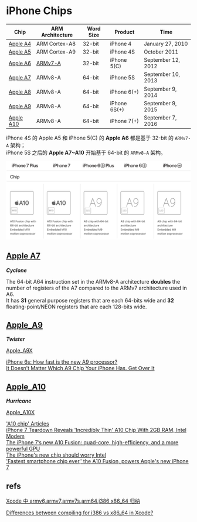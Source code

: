 # iPhone Chips

| Chip                                                 | ARM Architecture                                               | Word Size | Product      | Time               |
| ---------------------------------------------------- | -------------------------------------------------------------- | --------- | ------------ | ------------------ |
| [Apple A4](https://en.wikipedia.org/wiki/Apple_A4)   | ARM Cortex-A8                                                  | 32-bit    | iPhone 4     | January 27, 2010   |
| [Apple A5](https://en.wikipedia.org/wiki/Apple_A5)   | ARM Cortex-A9                                                  | 32-bit    | iPhone 4S    | October 2011       |
| [Apple A6](https://en.wikipedia.org/wiki/Apple_A6)   | [ARMv7-A](https://en.wikipedia.org/wiki/ARM_Cortex-A15_MPCore) | 32-bit    | iPhone 5(C)  | September 12, 2012 |
| [Apple A7](https://en.wikipedia.org/wiki/Apple_A7)   | ARMv8-A                                                        | 64-bit    | iPhone 5S    | September 10, 2013 |
| [Apple A8](https://en.wikipedia.org/wiki/Apple_A8)   | ARMv8-A                                                        | 64-bit    | iPhone 6(+)  | September 9, 2014  |
| [Apple A9](https://en.wikipedia.org/wiki/Apple_A9)   | ARMv8-A                                                        | 64-bit    | iPhone 6S(+) | September 9, 2015  |
| [Apple A10](https://en.wikipedia.org/wiki/Apple_A10) | ARMv8-A                                                        | 64-bit    | iPhone 7(+)  | September 7, 2016  |

iPhone 4S 的 Apple A5 和 iPhone 5(C) 的 **Apple A6** 都是基于 32-bit 的 `ARMv7-A` 架构；  
iPhone 5S 之后的 **Apple A7~A10** 开始基于 64-bit 的 `ARMv8-A` 架构。  

![iPhone-Chips](../images/Compare_iPhone_models-Chip.png)

## [Apple A7](https://en.wikipedia.org/wiki/Apple_A7)
***Cyclone***

The 64-bit A64 instruction set in the ARMv8-A architecture **doubles** the number of registers of the A7 compared to the ARMv7 architecture used in A6.  
It has **31** general purpose registers that are each 64-bits wide and **32** floating-point/NEON registers that are each 128-bits wide.

## [Apple_A9](https://en.wikipedia.org/wiki/Apple_A9)
***Twister***

[Apple_A9X](https://en.wikipedia.org/wiki/Apple_A9X)

[iPhone 6s: How fast is the new A9 processor?](http://bgr.com/2015/09/18/iphone-6s-a9-processor-specs/)  
[It Doesn’t Matter Which A9 Chip Your iPhone Has. Get Over It](https://www.wired.com/2015/10/iphone-6s-a9-battery-life/)

## [Apple_A10](https://en.wikipedia.org/wiki/Apple_A10)
***Hurricane***

[Apple_A10X](https://en.wikipedia.org/wiki/Apple_A10X)

['A10 chip' Articles](https://www.macrumors.com/roundup/a10-chip/)  
[iPhone 7 Teardown Reveals 'Incredibly Thin' A10 Chip With 2GB RAM, Intel Modem](https://www.macrumors.com/2016/09/16/iphone-7-chipworks-teardown/)  
[The iPhone 7’s new A10 Fusion: quad-core, high-efficiency, and a more powerful GPU](https://www.extremetech.com/computing/235140-apples-new-a10-fusion-quad-core-high-efficiency-and-a-more-powerful-gpu)  
[The iPhone's new chip should worry Intel](https://www.theverge.com/2016/9/16/12939310/iphone-7-a10-fusion-processor-apple-intel-future)  
['Fastest smartphone chip ever,' the A10 Fusion, powers Apple's new iPhone 7](https://www.macworld.com/article/3117593/apple-phone/fastest-smartphone-chip-ever-the-a10-fusion-powers-apples-new-iphone-7.html)

## refs

[Xcode 中 armv6,armv7,armv7s,arm64,i386 x86_64 归纳](https://www.jianshu.com/p/09b445300d40)

[Differences between compiling for i386 vs x86_64 in Xcode?](https://stackoverflow.com/questions/3266902/differences-between-compiling-for-i386-vs-x86-64-in-xcode)
